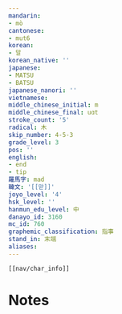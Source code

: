```yaml
---
mandarin:
- mò
cantonese:
- mut6
korean:
- 말
korean_native: ''
japanese:
- MATSU
- BATSU
japanese_nanori: ''
vietnamese:
middle_chinese_initial: m
middle_chinese_final: uɑt
stroke_count: '5'
radical: 木
skip_number: 4-5-3
grade_level: 3
pos: ''
english:
- end
- tip
羅馬字: mad
韓文: '[[맏]]'
joyo_level: '4'
hsk_level: ''
hanmun_edu_level: 中
danayo_id: 3160
mc_id: 760
graphemic_classification: 指事
stand_in: 末端
aliases:
---
```

```meta-bind-embed
[[nav/char_info]]
```

# Notes
